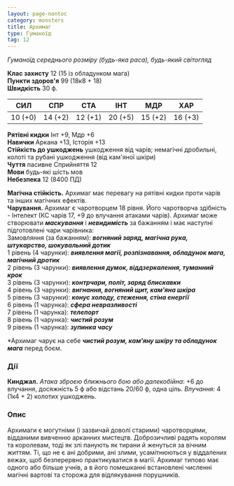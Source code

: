 ```yaml
---
layout: page-nontoc
category: monsters
title: Архимаг
type: Гуманоїд
tag: 12
---
```


_Гуманоїд середнього розміру (будь-яка раса), будь-який світогляд_  

**Клас захисту** 12 (15 із обладунком мага)    
**Пункти здоров'я** 99 (18к8 + 18)    
**Швидкість** 30 ф.  

| СИЛ     | СПР     | СТА     | ІНТ     | МДР     | ХАР     |
| ------- | ------- | ------- | ------- | ------- | ------- |
| 10 (+0) | 14 (+2) | 12 (+1) | 20 (+5) | 15 (+2) | 16 (+3) |

**Рятівні кидки** Інт +9, Мдр +6    
**Навички** Аркана +13, Історія +13    
**Стійкість до ушкоджень** ушкодження від чарів; немагічні дробильні, колоті та рубані ушкодження (від кам'яної шкіри)    
**Чуття** пасивне Сприйняття 12    
**Мови** будь-які шість мов    
**Небезпека** 12 (8400 ПД)  

**Магічна  стійкість.** Архимаг має перевагу на рятівні кидки проти чарів та інших магічних ефектів.    
**Чарування.** Архимаг є чаротворцем 18 рівня. Його чаротворча здібність - Інтелект (КС чарів 17, +9 до влучання атаками чарів). Архимаг може створювати **_маскування_** і **_невидимість_** за бажанням і має наступні підготовлені чари чарівника:    
Замовляння (за бажанням): **_вогняний заряд, магічна рука, штукарство, шокувальний дотик_**   
1 рівень (4 чарунки): **_виявлення магії, розпізнавання, обладунок мага, магічний дротик_**    
2 рівень (3 чарунки): **_виявлення думок, віддзеркалення, туманний крок_**    
3 рівень (3 чарунки): **_контрчари, політ, заряд блискавки_**    
4 рівень (3 чарунки): **_вигнання, вогняний щит, кам'яна шкіра_**    
5 рівень (3 чарунки): **_конус холоду, стеження, стіна енергії_**    
6 рівень (1 чарунка): **_сфера невразливості_**    
7 рівень (1 чарунка): **_телепорт_**    
8 рівень (1 чарунка): **_чистий розум_**    
9 рівень (1 чарунка): **_зупинка часу_**    

*Архимаг чарує на себе **_чистий розум, кам'яну шкіру та обладунок мага_** перед боєм.

### Дії
**Кинджал.** _Атака зброєю ближнього бою або далекобійна_: +6 до влучання, досяжність 5 ф або відстань 20/60 ф, одна ціль. _Влучання:_ 4 (1к4 + 2) колотих ушкоджень.  

### Опис
Архимаги є могутніми (і зазвичай доволі старими) чаротворцями, відданими вивченню арканних мистецтв. Доброзичливі радять королям та королевам, тоді як злі панують як тирани й женуться за вічним життям. Ті, що не є ані добрими, ані злими, усамітнюються у віддалених вежах, щоб безперервно практикуватися в магії. Архимаг типово має одного або більше учнів, а в його помешканні встановлені численні магічні вартові та сторожа для відлякування порушників. 
